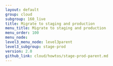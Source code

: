 ```yaml
---
layout: default
group: cloud
subgroup: 160_live
title: Migrate to staging and production
menu_title: Migrate to staging and production
menu_order: 100
menu_node: 
level3_menu_node: level3parent
level3_subgroup: stage-prod
version: 2.0
github_link: cloud/howtos/stage-prod-parent.md
---
```


